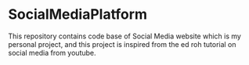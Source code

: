 # SocialMediaPlatform
This repository contains code base of Social Media website which is my personal project, and this project is inspired from the ed roh tutorial on social media from youtube.

